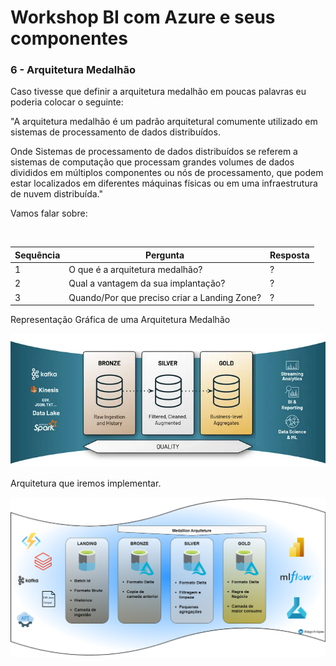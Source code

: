 # Workshop BI com Azure e seus componentes

### 6 - Arquitetura Medalhão

Caso tivesse que definir a arquitetura medalhão em poucas palavras eu poderia colocar o seguinte:

"A arquitetura medalhão é um padrão arquitetural comumente utilizado em sistemas de processamento de dados distribuídos.

Onde Sistemas de processamento de dados distribuídos se referem a sistemas de computação que processam grandes volumes de dados divididos em múltiplos componentes ou nós de processamento, que podem estar localizados em diferentes máquinas físicas ou em uma infraestrutura de nuvem distribuída."

Vamos falar sobre:

<br>

|Sequência|Pergunta|Resposta
|---|---|---|
| 1 | O que é a arquitetura medalhão? | ? |
| 2 | Qual a vantagem da sua implantação? | ? |
| 3 | Quando/Por que preciso criar a Landing Zone? | ? |

Representação Gráfica de uma Arquitetura Medalhão

![Image](./imagens/29_arquitetura_medalhao.png)

Arquitetura que iremos implementar.

![Image](./imagens/30_arquitetura_medalhao.png)





